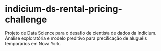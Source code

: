 # indicium-ds-rental-pricing-challenge
Projeto de Data Science para o desafio de cientista de dados da Indicium.
Análise exploratória e modelo preditivo para precificação de aluguéis temporários em Nova York.
